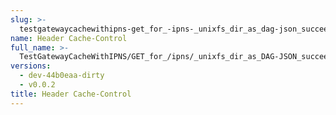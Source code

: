 ```yaml
---
slug: >-
  testgatewaycachewithipns-get_for_-ipns-_unixfs_dir_as_dag-json_succeeds-header_cache-control
name: Header Cache-Control
full_name: >-
  TestGatewayCacheWithIPNS/GET_for_/ipns/_unixfs_dir_as_DAG-JSON_succeeds/Header_Cache-Control
versions:
  - dev-44b0eaa-dirty
  - v0.0.2
title: Header Cache-Control
---
```



